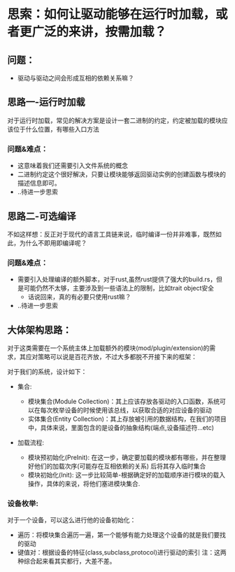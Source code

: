 # 思索：如何让驱动能够在运行时加载，或者更广泛的来讲，按需加载？

## 问题：
* 驱动与驱动之间会形成互相的依赖关系嘛？

## 思路一-运行时加载
对于运行时加载，常见的解决方案是设计一套二进制的约定，约定被加载的模块应该位于什么位置，有哪些入口方法

### 问题&难点：
* 这意味着我们还需要引入文件系统的概念
* 二进制约定这个很好解决，只要让模块能够返回驱动实例的创建函数与模块的描述信息即可。
* ..待进一步思索

## 思路二-可选编译
不如这样想：反正对于现代的语言工具链来说，临时编译一份并非难事，既然如此，为什么不即用即编译呢？

### 问题&难点：
* 需要引入处理编译的额外脚本，对于rust,虽然rust提供了强大的build.rs，但是可能仍然不太够，主要涉及到一些语法上的限制，比如trait object安全
  * 话说回来，真的有必要只使用rust嘛？
* ..待进一步思索

## 大体架构思路：
对于这类需要在一个系统主体上加载额外的模块(mod/plugin/extension)的需求，其应对策略可以说是百花齐放，不过大多都脱不开接下来的框架：

对于我们的系统，设计如下：

* 集合:
  * 模块集合(Module Collection)：其上应该存放各驱动的入口函数，系统可以在每次枚举设备的时候使用该总线，以获取合适的对应设备的驱动
  * 实体集合(Entity Collection)：其上存放被引用的数据结构，在我们的项目中，具体来说，里面包含的是设备的抽象结构(端点,设备描述符...etc)

* 加载流程:
  * 模块预初始化(PreInit): 在这一步，确定要加载的模块都有哪些，并在整理好他们的加载次序(可能存在互相依赖的关系) 后将其存入临时集合
  * 模块初始化(Init): 这一步比较简单-根据确定好的加载顺序进行模块的载入操作，具体的来说，将他们塞进模块集合.

### 设备枚举:
对于一个设备，可以这么进行他的设备初始化：
* 遍历：将模块集合遍历一遍，第一个能够有能力处理这个设备的就是我们要找的驱动
* 键值对：根据设备的特征(class,subclass,protocol)进行驱动的索引
注：这两种综合起来看其实都行，大差不差。

